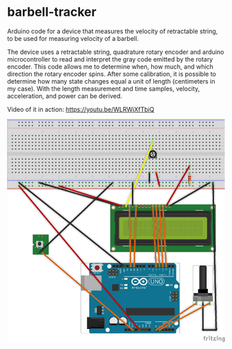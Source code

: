 # barbell-tracker
Arduino code for a device that measures the velocity of retractable string, to be used for measuring velocity of a barbell.

The device uses a retractable string, quadrature rotary encoder and arduino microcontroller to read and interpret the gray code emitted by the rotary encoder. This code allows me to determine when, how much, and which direction the rotary encoder spins. After some calibration, it is possible to determine how many state changes equal a unit of length (centimeters in my case). With the length measurement and time samples, velocity, acceleration, and power can be derived.

Video of it in action: 
https://youtu.be/WLRWjXfTbiQ


![Alt text](/barbell-tracker-design.png?raw=true "Circuit design")
